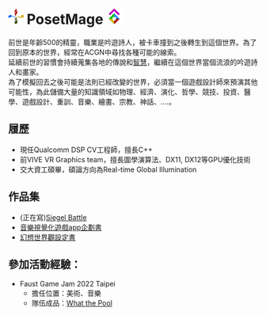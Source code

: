 # <img src="/Icon/Design/4Element.svg" Height="32" /> PosetMage <img src="/Icon/Transparent/POM.png" Height="32" />

前世是年齡500的精靈，職業是吟遊詩人，被卡車撞到之後轉生到這個世界。為了回到原本的世界，經常在ACGN中尋找各種可能的線索。  
延續前世的習慣會持續蒐集各地的傳說和[智慧](https://github.com/QuantumNecro/Knowledge)，繼續在這個世界當個流浪的吟遊詩人和畫家。  
為了模擬回去之後可能是法則已經改變的世界，必須當一個遊戲設計師來預演其他可能性，為此儲備大量的知識領域如物理、經濟、演化、哲學、競技、投資、醫學、遊戲設計、重訓、音樂、繪畫、宗教、神話、....。 


## 履歷
* 現任Qualcomm DSP CV工程師，擅長C++
* 前VIVE VR Graphics team，擅長圖學演算法、DX11, DX12等GPU優化技術
* 交大資工碩畢，碩論方向為Real-time Global Illumination

## 作品集
* (正在寫)[Siegel Battle](./Siegel%20Battle/)
* [音樂視覺化遊戲app企劃書](https://github.com/posetmage/-app-)
* [幻想世界觀設定書](https://posetmage.github.io)

## 參加活動經驗：
* Faust Game Jam 2022 Taipei
  * 擔任位置：美術、音樂
  * 隊伍成品：[What the Pool](https://yanagiragi.itch.io/what-the-pool)

